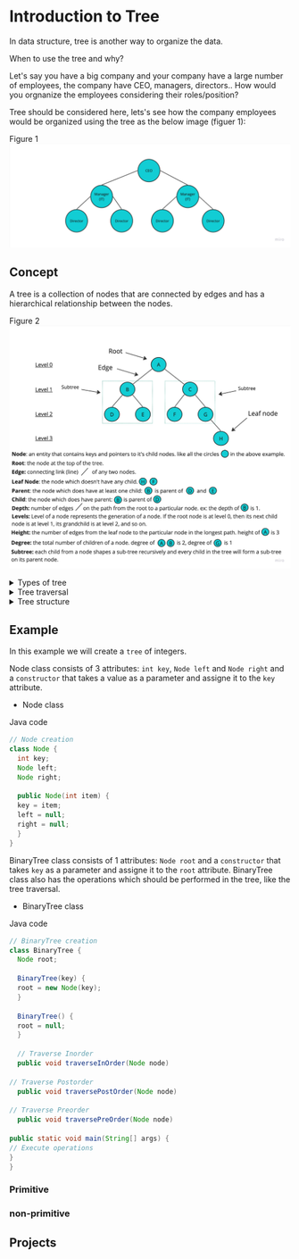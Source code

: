 # Introduction to Tree

In data structure, tree is another way to organize the data.

When to use the tree and why?

Let's say you have a big company and your company have a large number of employees, the company have CEO, managers, directors.. How would you orgnanize the employees considering their roles/position?

Tree should be considered here, lets's see how the company employees would be organized using the tree as the below image (figuer 1):

Figure 1
![data representation](./images/Company-employees-tree.jpg)



## Concept

A tree is a collection of nodes that are connected by edges and has a hierarchical relationship between the nodes.

Figure 2
![data representation](./images/Tree.jpg)

<details>

<summary>Types of tree</summary>
<br/>
1 - Binary tree

- A tree where the node has at most two child.

2 - Binary search tree (BST)

- A tree where the node at most has two child 
- A tree where the left subtree is less than the root
- A tree where the right subtree is bigger than the root

3 - AVL tree

- A self-balancing binary search tree
- Each node stores a value called a `balanced factor`, whose value is either -1, 0 or 1.
- `balanced factor` = (height of left subtree - height of right subtree) or (height of right subtree - height of left subtree)
- The tree in figure 2 is AVL tree.
- Example: The `balanced factor` for the node `A` = (height of left subtree {1} - height of right subtree {1}) = {0}.
  
4 - B-tree
- A special kind of self balancing tree, where the node can contain more than one key and can have more then two child.


</details>


<details>

<summary>Tree traversal</summary>
<br/>
The process of visiting required node to perform special operation or visiting each node and print their values.

There are three ways to travers tree:

1- Pre-order traversal

- Visit the root node
- Visit all nodes from the left side
- Visit all node from the right side
- Example: in figuer 2, the pre-order path is: `A -> B -> D -> E -> C -> F -> G -> H`.

2- In-order traversal

- Visit all nodes from the left side
- Visit the root node
- Visit all node from the right side
- Example: in figuer 2, the in-order path is: `D -> B -> E -> A -> F -> C -> G -> H`.


3- Post-order traversal

- Visit all nodes from the left side
- Visit all node from the right side
- Visit the root node
- Example: in figuer 2, the post-order path is: `D -> E -> B -> F -> H -> G -> C -> A`.

</details>


<details>

<summary>Tree structure</summary>
<br/>
Before digging into the expample let's see what is the two main classes in the tree?. As we explained before the tree is a collection of nodes. 
<br/>
<br/>
The tree consists of two main classes:
<br/>

`node` class which holds the node information and data.
`tree` class which holds and connect all the nodes together.

- Node class

`Node` class will contain 3 information/attirbutes: `data`, `left child` and `right child`.

Figure 3
![data representation](./images/Node-class.jpg)


- Tree class
  
`Tree` class will contain 1 information/attribute: `root`.

Figure 4
![data representation](./images/Binary-Tree.jpg)


</details>




## Example 

In this example we will create a `tree` of integers.

Node class consists of 3 attributes: `int key`, `Node left` and `Node right` and a `constructor` that takes a value as a parameter and assigne it to the `key` attribute.


- Node class

Java code
```java
// Node creation
class Node {
  int key;
  Node left;
  Node right;

  public Node(int item) {
  key = item;
  left = null;
  right = null;
  }
}
```

BinaryTree class consists of 1 attributes: `Node root` and a `constructor` that takes `key` as a parameter and assigne it to the `root` attribute.
BinaryTree class also has the operations which should be performed in the tree, like the tree traversal.


- BinaryTree class

Java code
```java
// BinaryTree creation
class BinaryTree {
  Node root;

  BinaryTree(key) {
  root = new Node(key);
  }

  BinaryTree() {
  root = null;
  }

  // Traverse Inorder
  public void traverseInOrder(Node node)

// Traverse Postorder
  public void traversePostOrder(Node node)

// Traverse Preorder
  public void traversePreOrder(Node node)

public static void main(String[] args) {
// Execute operations
}
}
```


### Primitive 

### non-primitive


## Projects








